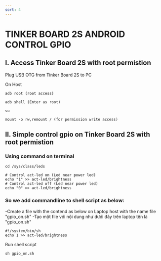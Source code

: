 ```yaml
---
sort: 4
---
```


# TINKER BOARD 2S ANDROID CONTROL GPIO

## I. Access Tinker Board 2S with root permistion

Plug USB OTG from Tinker Board 2S to PC

On Host
```shell
adb root (root access)

adb shell (Enter as root)

su

mount -o rw,remount / (for permission write access)

```
## II. Simple control gpio on Tinker Board 2S with root permistion

### Using command on terminal

```shell
cd /sys/class/leds

# Control act-led on (Led near power led)
echo "1" >> act-led/brightness
# Control act-led off (Led near power led)
echo "0" >> act-led/brightness
```

### So we add commandline to shell script as below:

-Create a file with the contend as below on Laptop host with the name file "gpio_on.sh"
-Tạo một file với nội dung như dưới đây trên laptop tên là "gpio_on.sh"

```shell
#!/system/bin/sh
echo 1 >> act-led/brightness
```

Run shell script
```shell
sh gpio_on.sh
```
























